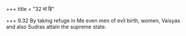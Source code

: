 +++
title = "32 मां हि"

+++
9.32 By taking refuge in Me even men of evil birth, women, Vaisyas and
also Sudras attain the supreme state.
